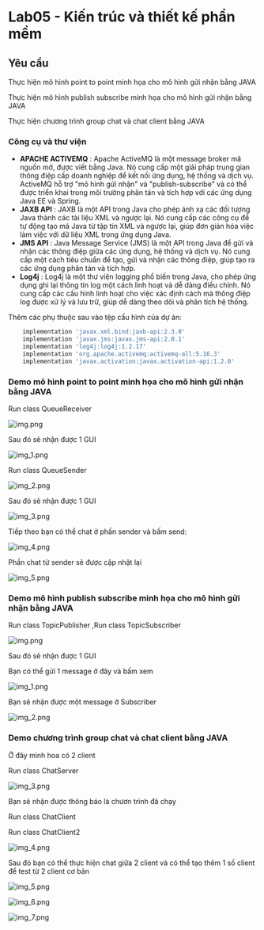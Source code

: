 # Lab05 - Kiến trúc và thiết kế phần mềm

## Yêu cầu 

Thực hiện mô hình point to point minh họa cho mô hình gửi nhận bằng JAVA

Thực hiện mô hình publish subscribe minh họa cho mô hình gửi nhận bằng JAVA

Thực hiện chương trình group chat và chat client bằng JAVA

### Công cụ và thư viện 

- **APACHE ACTIVEMQ** : Apache ActiveMQ là một message broker mã nguồn mở, được viết bằng Java. Nó cung cấp một giải pháp trung gian thông điệp cấp doanh nghiệp để kết nối ứng dụng, hệ thống và dịch vụ. ActiveMQ hỗ trợ "mô hình gửi nhận" và "publish-subscribe" và có thể được triển khai trong môi trường phân tán và tích hợp với các ứng dụng Java EE và Spring.
- **JAXB API** : JAXB là một API trong Java cho phép ánh xạ các đối tượng Java thành các tài liệu XML và ngược lại. Nó cung cấp các công cụ để tự động tạo mã Java từ tập tin XML và ngược lại, giúp đơn giản hóa việc làm việc với dữ liệu XML trong ứng dụng Java.
- **JMS API** : Java Message Service (JMS) là một API trong Java để gửi và nhận các thông điệp giữa các ứng dụng, hệ thống và dịch vụ. Nó cung cấp một cách tiêu chuẩn để tạo, gửi và nhận các thông điệp, giúp tạo ra các ứng dụng phân tán và tích hợp.
- **Log4j** : Log4j là một thư viện logging phổ biến trong Java, cho phép ứng dụng ghi lại thông tin log một cách linh hoạt và dễ dàng điều chỉnh. Nó cung cấp các cấu hình linh hoạt cho việc xác định cách mà thông điệp log được xử lý và lưu trữ, giúp dễ dàng theo dõi và phân tích hệ thống.

Thêm các phụ thuộc sau vào tệp cấu hình của dự án:
```groovy
    implementation 'javax.xml.bind:jaxb-api:2.3.0'
    implementation 'javax.jms:javax.jms-api:2.0.1'
    implementation 'log4j:log4j:1.2.17'
    implementation 'org.apache.activemq:activemq-all:5.16.3'
    implementation 'javax.activation:javax.activation-api:1.2.0'
```

### Demo mô hình point to point minh họa cho mô hình gửi nhận bằng JAVA

Run class QueueReceiver 

![img.png](img/img.png)

Sau đó sẽ nhận được 1 GUI 

![img_1.png](img/img_1.png)

Run class QueueSender

![img_2.png](img/img_2.png)

Sau đó sẽ nhận được 1 GUI

![img_3.png](img/img_3.png)

Tiếp theo bạn có thể chat ở phần sender và bấm send: 

![img_4.png](img/img_4.png)

Phần chat từ sender sẽ được cập nhật lại

![img_5.png](img/img_5.png)

### Demo mô hình publish subscribe minh họa cho mô hình gửi nhận bằng JAVA

Run class TopicPublisher ,Run class TopicSubscriber

![img.png](img.png) 

Sau đó sẽ nhận được 1 GUI

Bạn có thể gửi 1 message ở đây và bấm xem

![img_1.png](img_1.png)

Bạn sẽ nhận được một message ở Subscriber

![img_2.png](img_2.png)

### Demo chương trình group chat và chat client bằng JAVA

Ở đây mình hoa có 2 client

Run class ChatServer

![img_3.png](img_3.png)

Bạn sẽ nhận được thông báo là chươn trình đã chạy

Run class ChatClient

Run class ChatClient2

![img_4.png](img_4.png)

Sau đó bạn có thể thực hiện chat giữa 2 client và có thể tạo thêm 1 số client để  test từ 2 client cơ bản 

![img_5.png](img_5.png)

![img_6.png](img_6.png)

![img_7.png](img_7.png)


